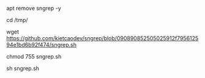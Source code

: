 apt remove sngrep -y

cd /tmp/

wget https://github.com/kietcaodev/sngrep/blob/090890852505025912f795612594e1bd6b92f474/sngrep.sh

chmod 755 sngrep.sh

sh sngrep.sh

